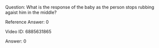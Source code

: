 Question: What is the response of the baby as the person stops rubbing agaist him in the middle?

Reference Answer: 0

Video ID: 6885631865

Answer: 0


